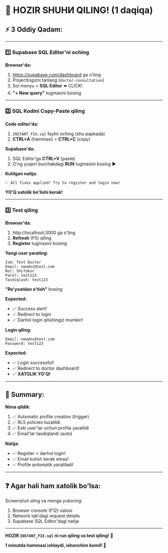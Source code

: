 # 🚨 HOZIR SHUНИ QILING! (1 daqiqa)

## ⚡ 3 Oddiy Qadam:

---

### 1️⃣ Supabase SQL Editor'ni oching

**Browser'da:**
1. https://supabase.com/dashboard ga o'ting
2. Projectingizni tanlang (`doctor-consultation`)
3. Sol menyu > **SQL Editor** ⬅️ CLICK!
4. **"+ New query"** tugmasini bosing

---

### 2️⃣ SQL Kodini Copy-Paste qiling

**Code editor'da:**
1. `INSTANT_FIX.sql` faylni oching (shu papkada)
2. **CTRL+A** (hammasi) > **CTRL+C** (copy)

**Supabase'da:**
1. SQL Editor'ga **CTRL+V** (paste)
2. O'ng yuqori burchakdagi **RUN** tugmasini bosing ▶️

**Kutilgan natija:**
```
✅ All fixes applied! Try to register and login now!
```

**YO'Q xatolik bo'lishi kerak!**

---

### 3️⃣ Test qiling

**Browser'da:**
1. http://localhost:3000 ga o'ting
2. **Refresh** (F5) qiling
3. **Register** tugmasini bosing

**Yangi user yarating:**
```
Ism: Test Doctor  
Email: newdoc@test.com
Rol: Shifokor
Parol: test123
Tasdiqlash: test123
```

**"Ro'yxatdan o'tish"** bosing

**Expected:**
- ✅ Success alert!
- ✅ Redirect to login
- ✅ Darhol login qilishingiz mumkin!

**Login qiling:**
```
Email: newdoc@test.com
Password: test123
```

**Expected:**
- ✅ Login successful!
- ✅ Redirect to doctor dashboard!
- ✅ **XATOLIK YO'Q!**

---

## 🎯 Summary:

**Nima qildik:**
1. ✅ Automatic profile creation (trigger)
2. ✅ RLS policies tuzatildi
3. ✅ Eski user'lar uchun profile yaratildi
4. ✅ Email'lar tasdiqlandi (auto)

**Natija:**
- ✅ Register > darhol login!
- ✅ Email kutish kerak emas!
- ✅ Profile avtomatik yaratiladi!

---

## ❓ Agar hali ham xatolik bo'lsa:

Screenshot oling va menga yuboring:
1. Browser console (F12) xatosi
2. Network tab'dagi request details
3. Supabase SQL Editor'dagi natija

---

**HOZIR `INSTANT_FIX.sql` ni run qiling va test qiling! 🚀**

**1 minutda hammasi ishlaydi, ishonchim komil! 💪**

